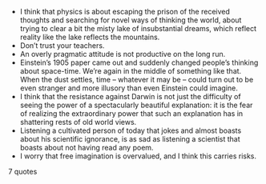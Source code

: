  - I think that physics is about escaping the prison of the received thoughts and searching for novel ways of thinking the world, about trying to clear a bit the misty lake of insubstantial dreams, which reflect reality like the lake reflects the mountains.
 - Don’t trust your teachers.
 - An overly pragmatic attitude is not productive on the long run.
 - Einstein’s 1905 paper came out and suddenly changed people’s thinking about space-time. We’re again in the middle of something like that. When the dust settles, time – whatever it may be – could turn out to be even stranger and more illusory than even Einstein could imagine.
 - I think that the resistance against Darwin is not just the difficulty of seeing the power of a spectacularly beautiful explanation: it is the fear of realizing the extraordinary power that such an explanation has in shattering rests of old world views.
 - Listening a cultivated person of today that jokes and almost boasts about his scientific ignorance, is as sad as listening a scientist that boasts about not having read any poem.
 - I worry that free imagination is overvalued, and I think this carries risks.

7 quotes